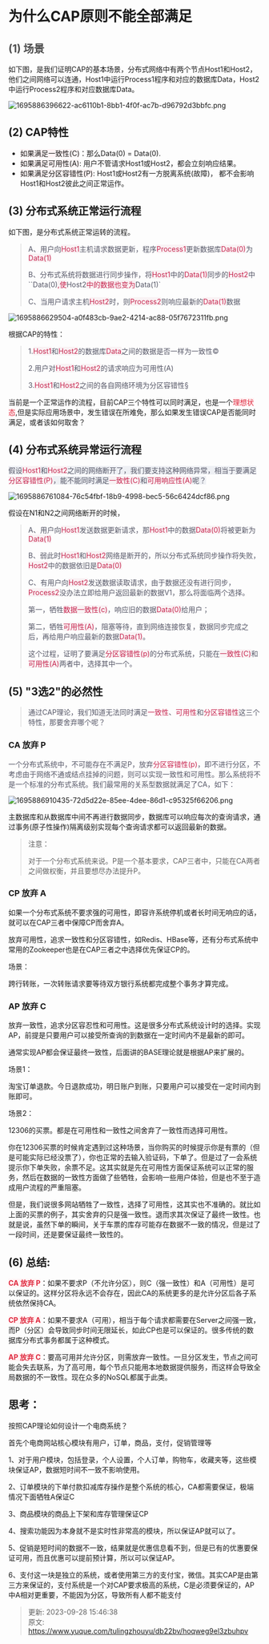 # 为什么CAP原则不能全部满足

## <font style="color:rgb(79, 79, 79);">(1) 场景</font>
如下图，是我们证明CAP的基本场景，分布式网络中有两个节点Host1和Host2，他们之间网络可以连通，Host1中运行Process1程序和对应的数据库Data，Host2中运行Process2程序和对应数据库Data。

![1695886396622-ac6110b1-8bb1-4f0f-ac7b-d96792d3bbfc.png](./img/v0wp_ou0gNDicxu3/1695886396622-ac6110b1-8bb1-4f0f-ac7b-d96792d3bbfc-179107.png)



## (2) CAP特性
+ <font style="background-color:rgba(255,244,245,1);">如果满足一致性(C)</font>：那么Data(0) = Data(0).
+ <font style="background-color:rgba(255,244,245,1);">如果满足可用性(A)</font>: 用户不管请求Host1或Host2，都会立刻响应结果。
+ <font style="background-color:rgba(255,244,245,1);">如果满足分区容错性(P)</font>: Host1或Host2有一方脱离系统(故障)， 都不会影响Host1和Host2彼此之间正常运作。



## (3) 分布式系统正常运行流程
如下图，是分布式系统正常运转的流程。

> <font style="color:rgb(85, 86, 102);">A、用户向</font><font style="color:rgb(199, 37, 78);background-color:rgb(249, 242, 244);">Host1</font><font style="color:rgb(85, 86, 102);">主机请求数据更新，程序</font><font style="color:rgb(199, 37, 78);background-color:rgb(249, 242, 244);">Process1</font><font style="color:rgb(85, 86, 102);">更新数据库</font><font style="color:rgb(199, 37, 78);background-color:rgb(249, 242, 244);">Data(0)</font><font style="color:rgb(85, 86, 102);">为</font><font style="color:rgb(199, 37, 78);background-color:rgb(249, 242, 244);">Data(1)</font>
>
> <font style="color:rgb(85, 86, 102);">B、分布式系统将数据进行同步操作，将</font><font style="color:rgb(199, 37, 78);background-color:rgb(249, 242, 244);">Host1</font><font style="color:rgb(85, 86, 102);">中的</font><font style="color:rgb(199, 37, 78);background-color:rgb(249, 242, 244);">Data(1)</font><font style="color:rgb(85, 86, 102);">同步的</font><font style="color:rgb(199, 37, 78);background-color:rgb(249, 242, 244);">Host2</font><font style="color:rgb(85, 86, 102);">中``Data(0)</font><font style="color:rgb(199, 37, 78);background-color:rgb(249, 242, 244);">,使</font><font style="color:rgb(85, 86, 102);">Host2</font><font style="color:rgb(199, 37, 78);background-color:rgb(249, 242, 244);">中的数据也变为</font><font style="color:rgb(85, 86, 102);">Data(1)`</font>
>
> <font style="color:rgb(85, 86, 102);">C、当用户请求主机</font><font style="color:rgb(199, 37, 78);background-color:rgb(249, 242, 244);">Host2</font><font style="color:rgb(85, 86, 102);">时，则</font><font style="color:rgb(199, 37, 78);background-color:rgb(249, 242, 244);">Process2</font><font style="color:rgb(85, 86, 102);">则响应最新的</font><font style="color:rgb(199, 37, 78);background-color:rgb(249, 242, 244);">Data(1)</font><font style="color:rgb(85, 86, 102);">数据</font>
>



![1695886629504-a0f483cb-9ae2-4214-ac88-05f7672311fb.png](./img/v0wp_ou0gNDicxu3/1695886629504-a0f483cb-9ae2-4214-ac88-05f7672311fb-070430.png)



根据CAP的特性：

> <font style="color:rgb(85, 86, 102);">1.</font><font style="color:rgb(199, 37, 78);background-color:rgb(249, 242, 244);">Host1</font><font style="color:rgb(85, 86, 102);">和</font><font style="color:rgb(199, 37, 78);background-color:rgb(249, 242, 244);">Host2</font><font style="color:rgb(85, 86, 102);">的数据库</font><font style="color:rgb(199, 37, 78);background-color:rgb(249, 242, 244);">Data</font><font style="color:rgb(85, 86, 102);">之间的数据是否一样为一致性</font><font style="color:rgb(85, 86, 102);">©</font>
>
> <font style="color:rgb(85, 86, 102);">2.用户对</font><font style="color:rgb(199, 37, 78);background-color:rgb(249, 242, 244);">Host1</font><font style="color:rgb(85, 86, 102);">和</font><font style="color:rgb(199, 37, 78);background-color:rgb(249, 242, 244);">Host2</font><font style="color:rgb(85, 86, 102);">的请求响应为可用性(A)</font>
>
> <font style="color:rgb(85, 86, 102);">3.</font><font style="color:rgb(199, 37, 78);background-color:rgb(249, 242, 244);">Host1</font><font style="color:rgb(85, 86, 102);">和</font><font style="color:rgb(199, 37, 78);background-color:rgb(249, 242, 244);">Host2</font><font style="color:rgb(85, 86, 102);">之间的各自网络环境为分区容错性§</font>
>



当前是一个正常运作的流程，目前CAP三个特性可以同时满足，也是一个<font style="color:#DF2A3F;background-color:rgba(255,244,245,1);">理想状态</font>,但是实际应用场景中，发生错误在所难免，那么如果发生错误CAP是否能同时满足，或者该如何取舍？



## (4) 分布式系统异常运行流程
<font style="color:rgb(85, 86, 102);background-color:rgb(238, 240, 244);">假设</font><font style="color:rgb(199, 37, 78);background-color:rgb(249, 242, 244);">Host1</font><font style="color:rgb(85, 86, 102);background-color:rgb(238, 240, 244);">和</font><font style="color:rgb(199, 37, 78);background-color:rgb(249, 242, 244);">Host2</font><font style="color:rgb(85, 86, 102);background-color:rgb(238, 240, 244);">之间的网络断开了，我们要支持这种网络异常，相当于要满足</font><font style="color:rgb(199, 37, 78);background-color:rgb(249, 242, 244);">分区容错性(P)</font><font style="color:rgb(85, 86, 102);background-color:rgb(238, 240, 244);">，能不能同时满足</font><font style="color:rgb(199, 37, 78);background-color:rgb(249, 242, 244);">一致性(C)</font><font style="color:rgb(85, 86, 102);background-color:rgb(238, 240, 244);">和</font><font style="color:rgb(199, 37, 78);background-color:rgb(249, 242, 244);">可用响应性(A)</font><font style="color:rgb(85, 86, 102);background-color:rgb(238, 240, 244);">呢？</font>



![1695886761084-76c54fbf-18b9-4998-bec5-56c6424dcf86.png](./img/v0wp_ou0gNDicxu3/1695886761084-76c54fbf-18b9-4998-bec5-56c6424dcf86-880657.png)



假设在N1和N2之间网络断开的时候，

> <font style="color:rgb(85, 86, 102);">A、用户向</font><font style="color:rgb(199, 37, 78);background-color:rgb(249, 242, 244);">Host1</font><font style="color:rgb(85, 86, 102);">发送数据更新请求，那</font><font style="color:rgb(199, 37, 78);background-color:rgb(249, 242, 244);">Host1</font><font style="color:rgb(85, 86, 102);">中的数据</font><font style="color:rgb(199, 37, 78);background-color:rgb(249, 242, 244);">Data(0)</font><font style="color:rgb(85, 86, 102);">将被更新为</font><font style="color:rgb(199, 37, 78);background-color:rgb(249, 242, 244);">Data(1)</font>
>
> <font style="color:rgb(85, 86, 102);">B、弱此时</font><font style="color:rgb(199, 37, 78);background-color:rgb(249, 242, 244);">Host1</font><font style="color:rgb(85, 86, 102);">和</font><font style="color:rgb(199, 37, 78);background-color:rgb(249, 242, 244);">Host2</font><font style="color:rgb(85, 86, 102);">网络是断开的，所以分布式系统同步操作将失败，</font><font style="color:rgb(199, 37, 78);background-color:rgb(249, 242, 244);">Host2</font><font style="color:rgb(85, 86, 102);">中的数据依旧是</font><font style="color:rgb(199, 37, 78);background-color:rgb(249, 242, 244);">Data(0)</font>
>
> <font style="color:rgb(85, 86, 102);">C、有用户向</font><font style="color:rgb(199, 37, 78);background-color:rgb(249, 242, 244);">Host2</font><font style="color:rgb(85, 86, 102);">发送数据读取请求，由于数据还没有进行同步，</font><font style="color:rgb(199, 37, 78);background-color:rgb(249, 242, 244);">Process2</font><font style="color:rgb(85, 86, 102);">没办法立即给用户返回最新的数据V1，那么将面临两个选择。</font>
>
> <font style="color:rgb(85, 86, 102);">第一，牺牲</font><font style="color:rgb(199, 37, 78);background-color:rgb(249, 242, 244);">数据一致性(c)</font><font style="color:rgb(85, 86, 102);">，响应旧的数据</font><font style="color:rgb(199, 37, 78);background-color:rgb(249, 242, 244);">Data(0)</font><font style="color:rgb(85, 86, 102);">给用户；</font>
>
> <font style="color:rgb(85, 86, 102);">第二，牺牲</font><font style="color:rgb(199, 37, 78);background-color:rgb(249, 242, 244);">可用性(A)</font><font style="color:rgb(85, 86, 102);">，阻塞等待，直到网络连接恢复，数据同步完成之后，再给用户响应最新的数据</font><font style="color:rgb(199, 37, 78);background-color:rgb(249, 242, 244);">Data(1)</font><font style="color:rgb(85, 86, 102);">。</font>
>
> <font style="color:rgb(85, 86, 102);">这个过程，证明了要满足</font><font style="color:rgb(199, 37, 78);background-color:rgb(249, 242, 244);">分区容错性(p)</font><font style="color:rgb(85, 86, 102);">的分布式系统，只能在</font><font style="color:rgb(199, 37, 78);background-color:rgb(249, 242, 244);">一致性(C)</font><font style="color:rgb(85, 86, 102);">和</font><font style="color:rgb(199, 37, 78);background-color:rgb(249, 242, 244);">可用性(A)</font><font style="color:rgb(85, 86, 102);">两者中，选择其中一个。</font>
>



## (5) "3选2"的必然性
> <font style="color:rgb(85, 86, 102);">通过CAP理论，我们知道无法同时满足</font><font style="color:rgb(199, 37, 78);">一致性</font><font style="color:rgb(85, 86, 102);">、</font><font style="color:rgb(199, 37, 78);">可用性</font><font style="color:rgb(85, 86, 102);">和</font><font style="color:rgb(199, 37, 78);">分区容错性</font><font style="color:rgb(85, 86, 102);">这三个特性，那要舍弃哪个呢？</font>
>



### CA 放弃 P
<font style="color:rgb(85, 86, 102);">一个分布式系统中，不可能存在不满足P，放弃</font><font style="color:rgb(199, 37, 78);">分区容错性(p)</font><font style="color:rgb(85, 86, 102);">，即不进行分区，不考虑由于网络不通或结点挂掉的问题，则可以实现一致性和可用性。那么系统将不是一个标准的分布式系统。我们最常用的关系型数据就满足了CA，如下：</font>

![1695886910435-72d5d22e-85ee-4dee-86d1-c95325f66206.png](./img/v0wp_ou0gNDicxu3/1695886910435-72d5d22e-85ee-4dee-86d1-c95325f66206-393556.png)

主数据库和从数据库中间不再进行数据同步，数据库可以响应每次的查询请求，通过事务(原子性操作)隔离级别实现每个查询请求都可以返回最新的数据。



> 注意：
>
> 对于一个分布式系统来说。P是一个基本要求，CAP三者中，只能在CA两者之间做权衡，并且要想尽办法提升P。
>



### CP 放弃 A
如果一个分布式系统不要求强的可用性，即容许系统停机或者长时间无响应的话，就可以在CAP三者中保障CP而舍弃A。



放弃可用性，追求一致性和分区容错性，如Redis、HBase等，还有分布式系统中常用的Zookeeper也是在CAP三者之中选择优先保证CP的。



场景：



跨行转账，一次转账请求要等待双方银行系统都完成整个事务才算完成。



### AP 放弃 C
放弃一致性，追求分区容忍性和可用性。这是很多分布式系统设计时的选择。实现AP，前提是只要用户可以接受所查询的到数据在一定时间内不是最新的即可。



通常实现AP都会保证最终一致性，后面讲的BASE理论就是根据AP来扩展的。



场景1：

淘宝订单退款。今日退款成功，明日账户到账，只要用户可以接受在一定时间内到账即可。



场景2：

12306的买票。都是在可用性和一致性之间舍弃了一致性而选择可用性。

你在12306买票的时候肯定遇到过这种场景，当你购买的时候提示你是有票的（但是可能实际已经没票了），你也正常的去输入验证码，下单了。但是过了一会系统提示你下单失败，余票不足。这其实就是先在可用性方面保证系统可以正常的服务，然后在数据的一致性方面做了些牺牲，会影响一些用户体验，但是也不至于造成用户流程的严重阻塞。

但是，我们说很多网站牺牲了一致性，选择了可用性，这其实也不准确的。就比如上面的买票的例子，其实舍弃的只是强一致性。退而求其次保证了最终一致性。也就是说，虽然下单的瞬间，关于车票的库存可能存在数据不一致的情况，但是过了一段时间，还是要保证最终一致性的。



## (6) 总结:
**<font style="color:#DF2A3F;background-color:rgba(255,244,245,1);">CA 放弃 P</font>**：如果不要求P（不允许分区），则C（强一致性）和A（可用性）是可以保证的。这样分区将永远不会存在，因此CA的系统更多的是允许分区后各子系统依然保持CA。



**<font style="color:#DF2A3F;background-color:rgba(255,244,245,1);">CP 放弃 A</font>**：如果不要求A（可用），相当于每个请求都需要在Server之间强一致，而P（分区）会导致同步时间无限延长，如此CP也是可以保证的。很多传统的数据库分布式事务都属于这种模式。



**<font style="color:#DF2A3F;background-color:rgba(255,244,245,1);">AP 放弃 C</font>**：要高可用并允许分区，则需放弃一致性。一旦分区发生，节点之间可能会失去联系，为了高可用，每个节点只能用本地数据提供服务，而这样会导致全局数据的不一致性。现在众多的NoSQL都属于此类。

 



## 思考：
按照CAP理论如何设计一个电商系统？

首先个电商网站核心模块有用户，订单，商品，支付，促销管理等



1、对于用户模块，包括登录，个人设置，个人订单，购物车，收藏夹等，这些模块保证AP，数据短时间不一致不影响使用。

2、订单模块的下单付款扣减库存操作是整个系统的核心，CA都需要保证，极端情况下面牺牲A保证C

3、商品模块的商品上下架和库存管理保证CP

4、搜索功能因为本身就不是实时性非常高的模块，所以保证AP就可以了。

5、促销是短时间的数据不一致，结果就是优惠信息看不到，但是已有的优惠要保证可用，而且优惠可以提前预计算，所以可以保证AP。

6、支付这一块是独立的系统，或者使用第三方的支付宝，微信。其实CAP是由第三方来保证的，支付系统是一个对CAP要求极高的系统，C是必须要保证的，AP中A相对更重要，不能因为分区，导致所有人都不能支付

 



> 更新: 2023-09-28 15:46:38  
> 原文: <https://www.yuque.com/tulingzhouyu/db22bv/hoqweg9el3zbuhpv>